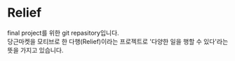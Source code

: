 # Relief
final project를 위한 git repasitory입니다.   
당근마켓을 모티브로 한 다행(Relief)이라는 프로젝트로 '다양한 일을 행할 수 있다'라는 뜻을 가지고 있습니다.   
